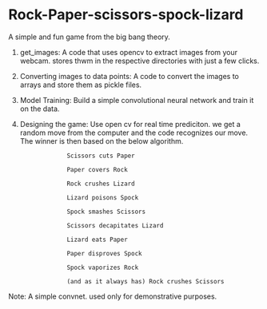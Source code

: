 # Rock-Paper-scissors-spock-lizard

A simple and fun game from the big bang theory.

1) get_images: A code that uses opencv to extract images from your webcam. stores thwm in the respective directories with just a few clicks.
2) Converting images to data points: A code to convert the images to arrays and store them as pickle files.
3) Model Training: Build a simple convolutional neural network and train it on the data.
4) Designing the game: Use open cv for real time prediciton. we get a random move from the computer and the code recognizes our move. The winner is then based on the below algorithm.

                    Scissors cuts Paper

                    Paper covers Rock

                    Rock crushes Lizard

                    Lizard poisons Spock

                    Spock smashes Scissors

                    Scissors decapitates Lizard

                    Lizard eats Paper

                    Paper disproves Spock

                    Spock vaporizes Rock

                    (and as it always has) Rock crushes Scissors

Note: A simple convnet. used only for demonstrative purposes.
